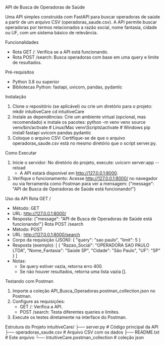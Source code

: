 API de Busca de Operadoras de Saúde

Uma API simples construída com FastAPI para buscar operadoras de saúde a partir de um arquivo CSV (operadoras_saude.csv). A API permite buscar operadoras por termos relacionados a razão social, nome fantasia, cidade ou UF, com um sistema básico de relevância.

Funcionalidades
- Rota GET /: Verifica se a API está funcionando.
- Rota POST /search: Busca operadoras com base em uma query e limite de resultados.

Pré-requisitos
- Python 3.8 ou superior
- Bibliotecas Python: fastapi, uvicorn, pandas, pydantic

Instalação
1. Clone o repositório (se aplicável) ou crie um diretório para o projeto:
   mkdir intuitiveCare
   cd intuitiveCare
2. Instale as dependências:
   Crie um ambiente virtual (opcional, mas recomendado) e instale os pacotes:
   python -m venv venv
   source venv/bin/activate  # Linux/Mac
   venv\Scripts\activate     # Windows
   pip install fastapi uvicorn pandas pydantic
3. Coloque o arquivo CSV:
   Certifique-se de que o arquivo operadoras_saude.csv está no mesmo diretório que o script server.py.

Como Executar
1. Inicie o servidor:
   No diretório do projeto, execute:
   uvicorn server:app --reload
   - A API estará disponível em http://127.0.0.1:8000.
2. Verifique o funcionamento:
   Acesse http://127.0.0.1:8000/ no navegador ou via ferramenta como Postman para ver a mensagem:
   {"message": "API de Busca de Operadoras de Saúde está funcionando!"}

Uso da API
Rota GET /
- Método: GET
- URL: http://127.0.0.1:8000/
- Resposta:
  {"message": "API de Busca de Operadoras de Saúde está funcionando!"}
Rota POST /search
- Método: POST
- URL: http://127.0.0.1:8000/search
- Corpo da requisição (JSON):
  {
    "query": "sao paulo",
    "limit": 5
  }
- Resposta (exemplo):
  [
    {
      "Razao_Social": "OPERADORA SAO PAULO LTDA",
      "Nome_Fantasia": "Saúde SP",
      "Cidade": "São Paulo",
      "UF": "SP"
    }
  ]
- Notas:
  - Se query estiver vazia, retorna erro 400.
  - Se não houver resultados, retorna uma lista vazia [].

Testando com Postman
1. Importe a coleção API_Busca_Operadoras.postman_collection.json no Postman.
2. Configure as requisições:
   - GET /: Verifica a API.
   - POST /search: Testa diferentes queries e limites.
3. Execute os testes diretamente na interface do Postman.

Estrutura do Projeto
intuitiveCare/
├── server.py               # Código principal da API
├── operadoras_saude.csv    # Arquivo CSV com os dados
├── README.txt              # Este arquivo
└── IntuitiveCare.postman_collection       # coleção json

